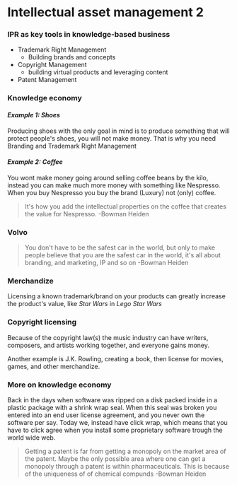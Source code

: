 # Intellectual asset management 2

### IPR as key tools in knowledge-based business
- Trademark Right Management
  - Building brands and concepts
- Copyright Management
  - building virtual products and leveraging content
- Patent Management

### Knowledge economy
#### *Example 1: Shoes*
Producing shoes with the only goal in mind is to produce something that will
protect people's shoes, you will not make money.
That is why you need Branding and Trademark Right Management

#### *Example 2: Coffee*
You wont make money going around selling coffee beans by the kilo, instead
you can make much more money with something like Nespresso. When you buy
Nespresso you buy the brand (Luxury)  not (only) coffee.

>It's how you add the intellectual properties on the coffee that creates the
value for Nespresso.
-Bowman Heiden

### Volvo
> You don't have to be the safest car in the world, but only to make people
believe that you are the safest car in the world, it's all about branding,
and marketing, IP and so on
-Bowman Heiden

### Merchandize
Licensing a known trademark/brand on your products can greatly increase the
product's value, like *Star Wars* in *Lego Star Wars*

### Copyright licensing

Because of the copyright law(s) the music industry can have writers, composers,
and artists working together, and everyone gains money.

Another example is J.K. Rowling, creating a book, then license for movies,
games, and other merchandize.

### More on knowledge economy

Back in the days when software was ripped on a disk packed inside in a plastic
package with a shrink wrap seal. When this seal was broken you entered into
an end user license agreement, and you never own the software per say.
Today we, instead have click wrap, which means that you have to click agree
when you install some proprietary software trough the world wide web.

>Getting a patent is far from getting a monopoly on the market area of the
patent. Maybe the only possible area where one can get a monopoly through a
patent is within pharmaceuticals. This is because of the uniqueness of
of chemical compunds
-Bowman Heiden

